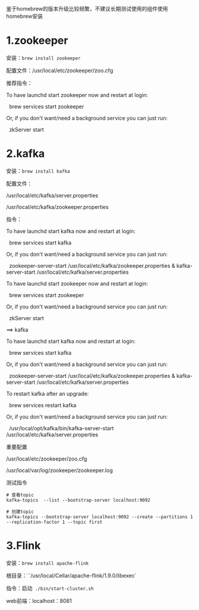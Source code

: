 

鉴于homebrew的版本升级比较频繁，不建议长期测试使用的组件使用homebrew安装

# 1.zookeeper

安装：`brew install zookeeper`

配置文件：/usr/local/etc/zookeeper/zoo.cfg

推荐指令：

To have launchd start zookeeper now and restart at login:

  brew services start zookeeper

Or, if you don't want/need a background service you can just run:

  zkServer start

# 2.kafka

安装：`brew install kafka`

配置文件：

/usr/local/etc/kafka/server.properties

/usr/local/etc/kafka/zookeeper.properties

指令：

To have launchd start kafka now and restart at login:

  brew services start kafka

Or, if you don't want/need a background service you can just run:

  zookeeper-server-start /usr/local/etc/kafka/zookeeper.properties & kafka-server-start /usr/local/etc/kafka/server.properties

  

To have launchd start zookeeper now and restart at login:

  brew services start zookeeper

Or, if you don't want/need a background service you can just run:

  zkServer start

==> kafka

To have launchd start kafka now and restart at login:

  brew services start kafka

Or, if you don't want/need a background service you can just run:

  zookeeper-server-start /usr/local/etc/kafka/zookeeper.properties & kafka-server-start /usr/local/etc/kafka/server.properties

  

  

To restart kafka after an upgrade:

  brew services restart kafka

Or, if you don't want/need a background service you can just run:

  /usr/local/opt/kafka/bin/kafka-server-start /usr/local/etc/kafka/server.properties

  

重要配置

/usr/local/etc/zookeeper/zoo.cfg

/usr/local/var/log/zookeeper/zookeeper.log

  

测试指令
```shell
# 查看topic
kafka-topics  --list --bootstrap-server localhost:9092

# 创建topic
kafka-topics --bootstrap-server localhost:9092 --create --partitions 1 --replication-factor 1 --topic first
```


  

# 3.Flink

安装：`brew install apache-flink`

根目录：``/usr/local/Cellar/apache-flink/1.9.0/libexec`

指令：启动` ./bin/start-cluster.sh`

web前端：localhost：8081